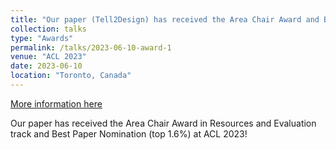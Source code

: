 ```yaml
---
title: "Our paper (Tell2Design) has received the Area Chair Award and Best Paper Nomination at ACL 2023!"
collection: talks
type: "Awards"
permalink: /talks/2023-06-10-award-1
venue: "ACL 2023"
date: 2023-06-10
location: "Toronto, Canada"
---
```


[More information here](https://2023.aclweb.org/program/best_papers/)

Our paper has received the Area Chair Award in Resources and Evaluation track and Best Paper Nomination (top 1.6%) at ACL 2023!
